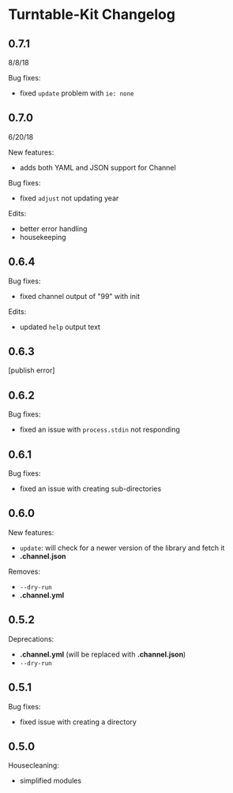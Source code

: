 # Turntable-Kit Changelog

## 0.7.1
8/8/18

Bug fixes:
- fixed `update` problem with `ie: none`

## 0.7.0
6/20/18

New features:
- adds both YAML and JSON support for Channel

Bug fixes:
- fixed `adjust` not updating year

Edits:
- better error handling
- housekeeping

## 0.6.4

Bug fixes:
- fixed channel output of "99" with init

Edits:
- updated `help` output text

## 0.6.3

[publish error]

## 0.6.2

Bug fixes:
- fixed an issue with `process.stdin` not responding

## 0.6.1

Bug fixes:
- fixed an issue with creating sub-directories

## 0.6.0

New features:
- `update`: will check for a newer version of the library and fetch it
- **.channel.json**

Removes:
- `--dry-run`
- **.channel.yml**

## 0.5.2

Deprecations:
- **.channel.yml** (will be replaced with **.channel.json**)
- `--dry-run`

## 0.5.1

Bug fixes:
- fixed issue with creating a directory

## 0.5.0

Housecleaning:
- simplified modules
